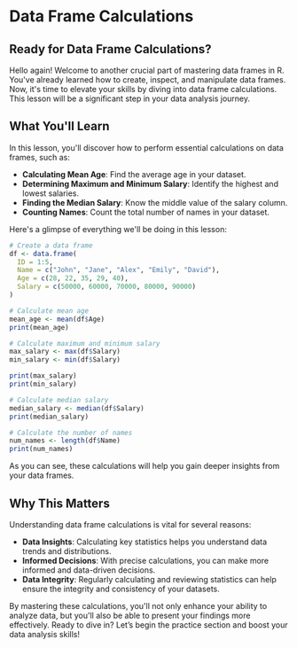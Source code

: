 # Data Frame Calculations

## Ready for Data Frame Calculations?
Hello again! Welcome to another crucial part of mastering data frames in R. You've already learned how to create, inspect, and manipulate data frames. Now, it's time to elevate your skills by diving into data frame calculations. This lesson will be a significant step in your data analysis journey.

## What You'll Learn
In this lesson, you'll discover how to perform essential calculations on data frames, such as:

- **Calculating Mean Age**: Find the average age in your dataset.
- **Determining Maximum and Minimum Salary**: Identify the highest and lowest salaries.
- **Finding the Median Salary**: Know the middle value of the salary column.
- **Counting Names**: Count the total number of names in your dataset.

Here's a glimpse of everything we'll be doing in this lesson:

```R
# Create a data frame
df <- data.frame(
  ID = 1:5,
  Name = c("John", "Jane", "Alex", "Emily", "David"),
  Age = c(28, 22, 35, 29, 40),
  Salary = c(50000, 60000, 70000, 80000, 90000)
)

# Calculate mean age
mean_age <- mean(df$Age)
print(mean_age)

# Calculate maximum and minimum salary
max_salary <- max(df$Salary)
min_salary <- min(df$Salary)

print(max_salary)
print(min_salary)

# Calculate median salary
median_salary <- median(df$Salary)
print(median_salary)

# Calculate the number of names
num_names <- length(df$Name)
print(num_names)
```

As you can see, these calculations will help you gain deeper insights from your data frames.

## Why This Matters
Understanding data frame calculations is vital for several reasons:

- **Data Insights**: Calculating key statistics helps you understand data trends and distributions.
- **Informed Decisions**: With precise calculations, you can make more informed and data-driven decisions.
- **Data Integrity**: Regularly calculating and reviewing statistics can help ensure the integrity and consistency of your datasets.

By mastering these calculations, you'll not only enhance your ability to analyze data, but you'll also be able to present your findings more effectively. Ready to dive in? Let’s begin the practice section and boost your data analysis skills!
